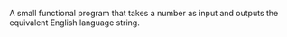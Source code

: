 A small functional program that takes a number as input and outputs the equivalent English language string.